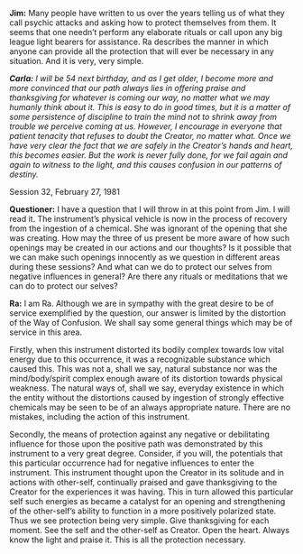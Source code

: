 <p><strong>Jim:</strong> Many people have written to us over the years telling us of what they call psychic attacks and asking how to protect themselves from them. It seems that one needn’t perform any elaborate rituals or call upon any big league light bearers for assistance. Ra describes the manner in which anyone can provide all the protection that will ever be necessary in any situation. And it is very, very simple.</p>
<p><strong><em>Carla:</em></strong><em> I will be 54 next birthday, and as I get older, I become more and more convinced that our path always lies in offering praise and thanksgiving for whatever is coming our way, no matter what we may humanly think about it. This is easy to do in good times, but it is a matter of some persistence of discipline to train the mind not to shrink away from trouble we perceive coming at us. However, I encourage in everyone that patient tenacity that refuses to doubt the Creator, no matter what. Once we have very clear the fact that we are safely in the Creator’s hands and heart, this becomes easier. But the work is never fully done, for we fail again and again to witness to the light, and this causes confusion in our patterns of destiny.</em></p>
<p class="transcript-sub-title">Session 32, February 27, 1981</p>
<p><strong>Questioner:</strong> I have a question that I will throw in at this point from Jim. I will read it. The instrument’s physical vehicle is now in the process of recovery from the ingestion of a chemical. She was ignorant of the opening that she was creating. How may the three of us present be more aware of how such openings may be created in our actions and our thoughts? Is it possible that we can make such openings innocently as we question in different areas during these sessions? And what can we do to protect our selves from negative influences in general? Are there any rituals or meditations that we can do to protect our selves?</p>
<p><strong>Ra:</strong> I am Ra. Although we are in sympathy with the great desire to be of service exemplified by the question, our answer is limited by the distortion of the Way of Confusion. We shall say some general things which may be of service in this area.</p>
<p>Firstly, when this instrument distorted its bodily complex towards low vital energy due to this occurrence, it was a recognizable substance which caused this. This was not a, shall we say, natural substance nor was the mind/body/spirit complex enough aware of its distortion towards physical weakness. The natural ways of, shall we say, everyday existence in which the entity without the distortions caused by ingestion of strongly effective chemicals may be seen to be of an always appropriate nature. There are no mistakes, including the action of this instrument.</p>
<p>Secondly, the means of protection against any negative or debilitating influence for those upon the positive path was demonstrated by this instrument to a very great degree. Consider, if you will, the potentials that this particular occurrence had for negative influences to enter the instrument. This instrument thought upon the Creator in its solitude and in actions with other-self, continually praised and gave thanksgiving to the Creator for the experiences it was having. This in turn allowed this particular self such energies as became a catalyst for an opening and strengthening of the other-self’s ability to function in a more positively polarized state. Thus we see protection being very simple. Give thanksgiving for each moment. See the self and the other-self as Creator. Open the heart. Always know the light and praise it. This is all the protection necessary.</p>